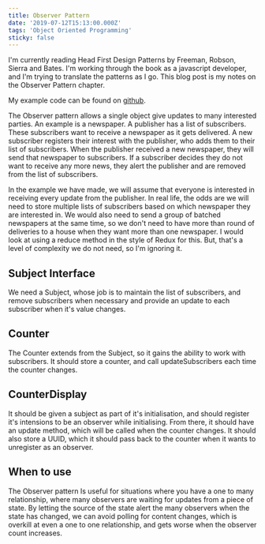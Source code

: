 ```yaml
---
title: Observer Pattern
date: '2019-07-12T15:13:00.000Z'
tags: 'Object Oriented Programming'
sticky: false
---
```


I'm currently reading Head First Design Patterns by Freeman, Robson, Sierra and Bates.
I'm working through the book as a javascript developer, and I'm trying to translate
the patterns as I go. This blog post is my notes on the Observer Pattern chapter.

My example code can be found on [github](https://github.com/gerbilsinspace/observer-pattern).

The Observer pattern allows a single object give updates to many interested parties.
An example is a newspaper. A publisher has a list of subscribers. These subscribers
want to receive a newspaper as it gets delivered. A new subscriber registers their
interest with the publisher, who adds them to their list of subscribers. When the publisher
received a new newspaper, they will send that newspaper to subscribers. If a subscriber
decides they do not want to receive any more news, they alert the publisher and are
removed from the list of subscribers.

In the example we have made, we will assume that everyone is interested in receiving every
update from the publisher. In real life, the odds are we will need to store multiple
lists of subscribers based on which newspaper they are interested in. We would also need
to send a group of batched newspapers at the same time, so we don't need to have more than
round of deliveries to a house when they want more than one newspaper. I would look at using
a reduce method in the style of Redux for this. But, that's a level of complexity we do not need,
so I'm ignoring it.

## Subject Interface

We need a Subject, whose job is to maintain the list of subscribers, and remove subscribers
when necessary and provide an update to each subscriber when it's value changes.

## Counter

The Counter extends from the Subject, so it gains the ability to work with subscribers.
It should store a counter, and call updateSubscribers each time the counter changes.

## CounterDisplay

It should be given a subject as part of it's initialisation, and should register it's intensions
to be an observer while initialising. From there, it should have an update method, which will be called
when the counter changes. It should also store a UUID, which it should pass back to the counter when
it wants to unregister as an observer.

## When to use

The Observer pattern Is useful for situations where you have a one to many relationship,
where many observers are waiting for updates from a piece of state. By letting the
source of the state alert the many observers when the state has changed, we can avoid
polling for content changes, which is overkill at even a one to one relationship, and
gets worse when the observer count increases.
